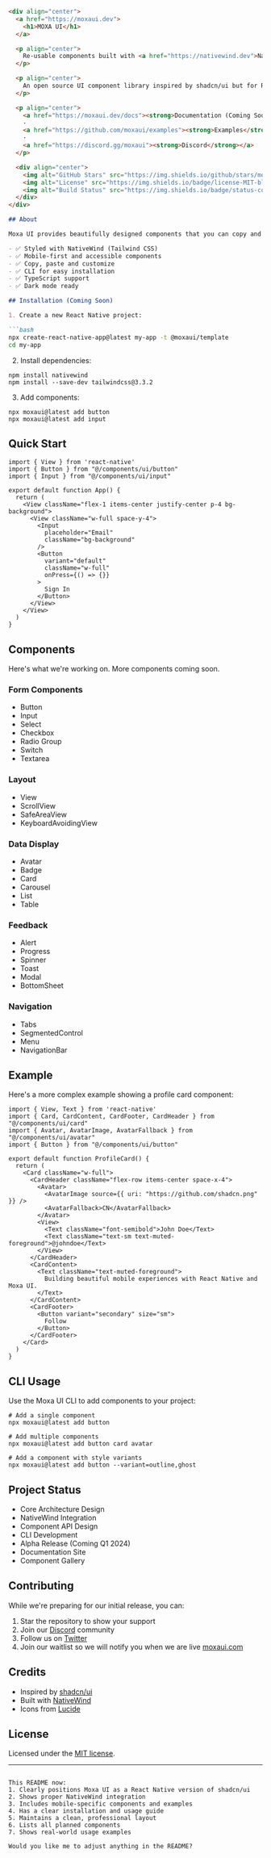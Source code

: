 ```markdown
<div align="center">
  <a href="https://moxaui.dev">
    <h1>MOXA UI</h1>
  </a>

  <p align="center">
    Re-usable components built with <a href="https://nativewind.dev">NativeWind</a> and <a href="https://reactnative.dev">React Native</a>.
  </p>

  <p align="center">
    An open source UI component library inspired by shadcn/ui but for React Native.
  </p>

  <p align="center">
    <a href="https://moxaui.dev/docs"><strong>Documentation (Coming Soon)</strong></a>
    ·
    <a href="https://github.com/moxaui/examples"><strong>Examples</strong></a>
    ·
    <a href="https://discord.gg/moxaui"><strong>Discord</strong></a>
  </p>

  <div align="center">
    <img alt="GitHub Stars" src="https://img.shields.io/github/stars/moxaui/moxaui?style=for-the-badge&color=gold&labelColor=black"/>
    <img alt="License" src="https://img.shields.io/badge/license-MIT-blue?style=for-the-badge&color=blue&labelColor=black"/>
    <img alt="Build Status" src="https://img.shields.io/badge/status-coming%20soon-orange?style=for-the-badge&labelColor=black"/>
  </div>
</div>

## About

Moxa UI provides beautifully designed components that you can copy and paste into your React Native apps. Built with NativeWind and inspired by shadcn/ui's architecture.

- ✅ Styled with NativeWind (Tailwind CSS)
- ✅ Mobile-first and accessible components
- ✅ Copy, paste and customize
- ✅ CLI for easy installation
- ✅ TypeScript support
- ✅ Dark mode ready

## Installation (Coming Soon)

1. Create a new React Native project:

```bash
npx create-react-native-app@latest my-app -t @moxaui/template
cd my-app
```

2. Install dependencies:


```shellscript
npm install nativewind
npm install --save-dev tailwindcss@3.3.2
```

3. Add components:


```shellscript
npx moxaui@latest add button
npx moxaui@latest add input
```

## Quick Start

```typescriptreact
import { View } from 'react-native'
import { Button } from "@/components/ui/button"
import { Input } from "@/components/ui/input"

export default function App() {
  return (
    <View className="flex-1 items-center justify-center p-4 bg-background">
      <View className="w-full space-y-4">
        <Input 
          placeholder="Email"
          className="bg-background"
        />
        <Button 
          variant="default"
          className="w-full"
          onPress={() => {}}
        >
          Sign In
        </Button>
      </View>
    </View>
  )
}
```

## Components

Here's what we're working on. More components coming soon.

### Form Components

- Button
- Input
- Select
- Checkbox
- Radio Group
- Switch
- Textarea


### Layout

- View
- ScrollView
- SafeAreaView
- KeyboardAvoidingView


### Data Display

- Avatar
- Badge
- Card
- Carousel
- List
- Table


### Feedback

- Alert
- Progress
- Spinner
- Toast
- Modal
- BottomSheet


### Navigation

- Tabs
- SegmentedControl
- Menu
- NavigationBar


## Example

Here's a more complex example showing a profile card component:

```typescriptreact
import { View, Text } from 'react-native'
import { Card, CardContent, CardFooter, CardHeader } from "@/components/ui/card"
import { Avatar, AvatarImage, AvatarFallback } from "@/components/ui/avatar"
import { Button } from "@/components/ui/button"

export default function ProfileCard() {
  return (
    <Card className="w-full">
      <CardHeader className="flex-row items-center space-x-4">
        <Avatar>
          <AvatarImage source={{ uri: "https://github.com/shadcn.png" }} />
          <AvatarFallback>CN</AvatarFallback>
        </Avatar>
        <View>
          <Text className="font-semibold">John Doe</Text>
          <Text className="text-sm text-muted-foreground">@johndoe</Text>
        </View>
      </CardHeader>
      <CardContent>
        <Text className="text-muted-foreground">
          Building beautiful mobile experiences with React Native and Moxa UI.
        </Text>
      </CardContent>
      <CardFooter>
        <Button variant="secondary" size="sm">
          Follow
        </Button>
      </CardFooter>
    </Card>
  )
}
```

## CLI Usage

Use the Moxa UI CLI to add components to your project:

```shellscript
# Add a single component
npx moxaui@latest add button

# Add multiple components
npx moxaui@latest add button card avatar

# Add a component with style variants
npx moxaui@latest add button --variant=outline,ghost
```

## Project Status

- Core Architecture Design
- NativeWind Integration
- Component API Design
- CLI Development
- Alpha Release (Coming Q1 2024)
- Documentation Site
- Component Gallery


## Contributing

While we're preparing for our initial release, you can:

1. Star the repository to show your support
2. Join our [Discord](https://discord.gg/moxaui) community
3. Follow us on [Twitter](https://twitter.com/moxaui)
4. Join our waitlist so we will notify you when we are live [moxaui.com](https://moxaui.com)


## Credits

- Inspired by [shadcn/ui](https://ui.shadcn.com)
- Built with [NativeWind](https://nativewind.dev)
- Icons from [Lucide](https://lucide.dev)


## License

Licensed under the [MIT license](https://github.com/moxaui/moxaui/blob/main/LICENSE.md).

---

```plaintext

This README now:
1. Clearly positions Moxa UI as a React Native version of shadcn/ui
2. Shows proper NativeWind integration
3. Includes mobile-specific components and examples
4. Has a clear installation and usage guide
5. Maintains a clean, professional layout
6. Lists all planned components
7. Shows real-world usage examples

Would you like me to adjust anything in the README?
```